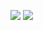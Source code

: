 ![](https://github-readme-stats.vercel.app/api?username=phwt&count_private=true&show_icons=true&hide_title=true&include_all_commits=true)
![](https://github-readme-stats.vercel.app/api/top-langs/?username=phwt&hide=html,jupyter%20notebook,scss,vue&layout=compact)
